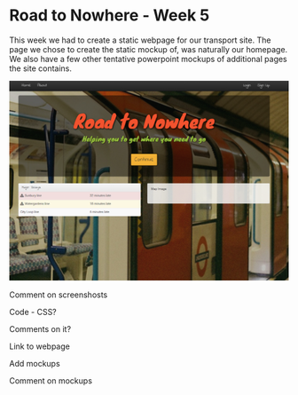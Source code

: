 # Road to Nowhere - Week 5

This week we had to create a static webpage for our transport site.  The page we chose to create the static mockup of, was naturally our homepage. We also have a few other tentative powerpoint mockups of additional pages the site contains. 

![description](images/blog/Week5/Screenshot.PNG)

Comment on screenshosts

Code - CSS?

Comments on it?

Link to webpage

Add mockups

Comment on mockups
